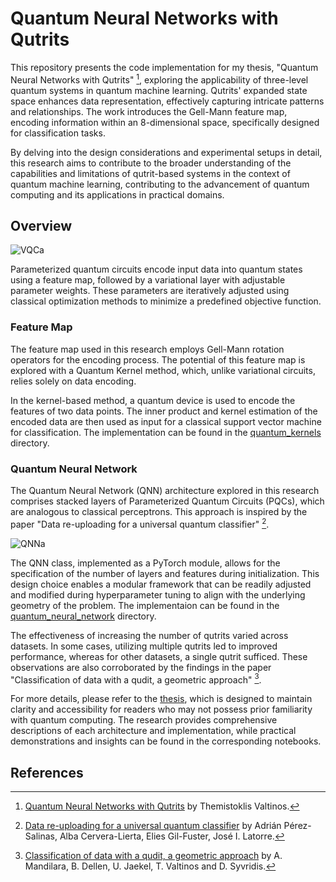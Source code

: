 # Quantum Neural Networks with Qutrits

This repository presents the code implementation for my thesis, "Quantum Neural Networks with Qutrits" [^1], exploring the applicability of three-level quantum systems in quantum machine learning. Qutrits' expanded state space enhances data representation, effectively capturing intricate patterns and relationships. The work introduces the Gell-Mann feature map, encoding information within an 8-dimensional space, specifically designed for classification tasks. 

By delving into the design considerations and experimental setups in detail, this research aims to contribute to the broader understanding of the capabilities and limitations of qutrit-based systems in the context of quantum machine learning, contributing to the advancement of quantum computing and its applications in practical domains.

## Overview

![VQCa](https://github.com/Themiscodes/Quantum-Neural-Networks/assets/73662635/51e23d1a-1a1c-4be1-a62a-ff1009fadf09)

Parameterized quantum circuits encode input data into quantum states using a feature map, followed by a variational layer with adjustable parameter weights. These parameters are iteratively adjusted using classical optimization methods to minimize a predefined objective function.

### Feature Map

The feature map used in this research employs Gell-Mann rotation operators for the encoding process. The potential of this feature map is explored with a Quantum Kernel method, which, unlike variational circuits, relies solely on data encoding.

In the kernel-based method, a quantum device is used to encode the features of two data points. The inner product and kernel estimation of the encoded data are then used as input for a classical support vector machine for classification. The implementation can be found in the [quantum_kernels](quantum_kernels/) directory.

### Quantum Neural Network

The Quantum Neural Network (QNN) architecture explored in this research comprises stacked layers of Parameterized Quantum Circuits (PQCs), which are analogous to classical perceptrons. This approach is inspired by the paper "Data re-uploading for a universal quantum classifier" [^2].

![QNNa](https://github.com/Themiscodes/Quantum-Neural-Networks/assets/73662635/4140783c-7be7-444d-bf06-d8f013fea851)

The QNN class, implemented as a PyTorch module, allows for the specification of the number of layers and features during initialization. This design choice enables a modular framework that can be readily adjusted and modified during hyperparameter tuning to align with the underlying geometry of the problem. The implementaion can be found in the [quantum\_neural\_network](quantum_neural_network/) directory.

The effectiveness of increasing the number of qutrits varied across datasets. In some cases, utilizing multiple qutrits led to improved performance, whereas for other datasets, a single qutrit sufficed. These observations are also corroborated by the findings in the paper "Classification of data with a qudit, a geometric approach" [^3].

For more details, please refer to the [thesis](thesis/), which is designed to maintain clarity and accessibility for readers who may not possess prior familiarity with quantum computing. The research provides comprehensive descriptions of each architecture and implementation, while practical demonstrations and insights can be found in the corresponding notebooks.

## References

[^1]: [Quantum Neural Networks with Qutrits](https://pergamos.lib.uoa.gr/uoa/dl/frontend/el/browse/3338218) by Themistoklis Valtinos.

[^2]: [Data re-uploading for a universal quantum classifier](https://arxiv.org/abs/1907.02085) by Adrián Pérez-Salinas, Alba Cervera-Lierta, Elies Gil-Fuster, José I. Latorre.

[^3]: [Classification of data with a qudit, a geometric approach](https://arxiv.org/abs/2307.14060) by A. Mandilara, B. Dellen, U. Jaekel, T. Valtinos and D. Syvridis.
